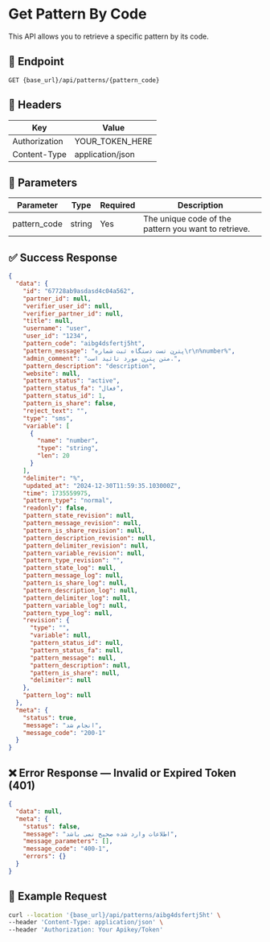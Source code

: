 # Get Pattern By Code
This API allows you to retrieve a specific pattern by its code.

## 📍 Endpoint

```
GET {base_url}/api/patterns/{pattern_code}
```

## 🧾 Headers

| Key | Value |
| --- | ----- |
| Authorization | YOUR_TOKEN_HERE |
| Content-Type | application/json |

## 📝 Parameters

| Parameter | Type | Required | Description                                                           |
| --------- | ---- | -------- |-----------------------------------------------------------------------|
| pattern_code | string | Yes      | The unique code of the pattern you want to retrieve.                  |

## ✅ Success Response

```json
{
  "data": {
    "id": "67728ab9asdasd4c04a562",
    "partner_id": null,
    "verifier_user_id": null,
    "verifier_partner_id": null,
    "title": null,
    "username": "user",
    "user_id": "1234",
    "pattern_code": "aibg4dsfertj5ht",
    "pattern_message": "پترن تست دستگاه ثبت شماره\r\n%number%",
    "admin_comment": "متن پترن مورد تائید است.",
    "pattern_description": "description",
    "website": null,
    "pattern_status": "active",
    "pattern_status_fa": "فعال",
    "pattern_status_id": 1,
    "pattern_is_share": false,
    "reject_text": "",
    "type": "sms",
    "variable": [
      {
        "name": "number",
        "type": "string",
        "len": 20
      }
    ],
    "delimiter": "%",
    "updated_at": "2024-12-30T11:59:35.103000Z",
    "time": 1735559975,
    "pattern_type": "normal",
    "readonly": false,
    "pattern_state_revision": null,
    "pattern_message_revision": null,
    "pattern_is_share_revision": null,
    "pattern_description_revision": null,
    "pattern_delimiter_revision": null,
    "pattern_variable_revision": null,
    "pattern_type_revision": "",
    "pattern_state_log": null,
    "pattern_message_log": null,
    "pattern_is_share_log": null,
    "pattern_description_log": null,
    "pattern_delimiter_log": null,
    "pattern_variable_log": null,
    "pattern_type_log": null,
    "revision": {
      "type": "",
      "variable": null,
      "pattern_status_id": null,
      "pattern_status_fa": null,
      "pattern_message": null,
      "pattern_description": null,
      "pattern_is_share": null,
      "delimiter": null
    },
    "pattern_log": null
  },
  "meta": {
    "status": true,
    "message": "انجام شد",
    "message_code": "200-1"
  }
}
```

## ❌ Error Response — Invalid or Expired Token (401)

```json
{
  "data": null,
  "meta": {
    "status": false,
    "message": "اطلاعات وارد شده صحیح نمی باشد",
    "message_parameters": [],
    "message_code": "400-1",
    "errors": {}
  }
}
```

## 🧪 Example Request

```bash
curl --location '{base_url}/api/patterns/aibg4dsfertj5ht' \
--header 'Content-Type: application/json' \
--header 'Authorization: Your Apikey/Token' 
```
